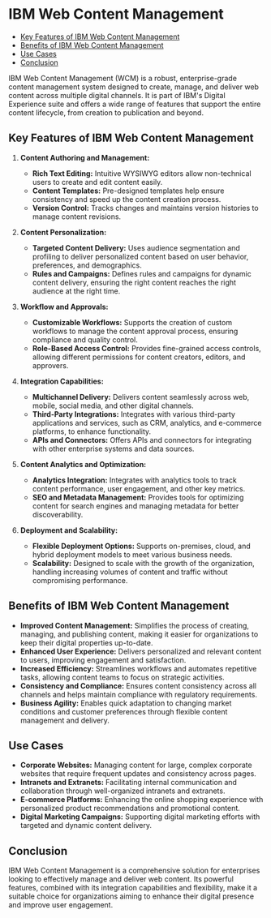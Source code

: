 # IBM Web Content Management

- [Key Features of IBM Web Content Management](#key-features-of-ibm-web-content-management)
- [Benefits of IBM Web Content Management](#benefits-of-ibm-web-content-management)
- [Use Cases](#use-cases)
- [Conclusion](#conclusion)

IBM Web Content Management (WCM) is a robust, enterprise-grade content management system designed to create, manage, and deliver web content across multiple digital channels. It is part of IBM's Digital Experience suite and offers a wide range of features that support the entire content lifecycle, from creation to publication and beyond.

## Key Features of IBM Web Content Management

1. **Content Authoring and Management:**
   - **Rich Text Editing:** Intuitive WYSIWYG editors allow non-technical users to create and edit content easily.
   - **Content Templates:** Pre-designed templates help ensure consistency and speed up the content creation process.
   - **Version Control:** Tracks changes and maintains version histories to manage content revisions.

2. **Content Personalization:**
   - **Targeted Content Delivery:** Uses audience segmentation and profiling to deliver personalized content based on user behavior, preferences, and demographics.
   - **Rules and Campaigns:** Defines rules and campaigns for dynamic content delivery, ensuring the right content reaches the right audience at the right time.

3. **Workflow and Approvals:**
   - **Customizable Workflows:** Supports the creation of custom workflows to manage the content approval process, ensuring compliance and quality control.
   - **Role-Based Access Control:** Provides fine-grained access controls, allowing different permissions for content creators, editors, and approvers.

4. **Integration Capabilities:**
   - **Multichannel Delivery:** Delivers content seamlessly across web, mobile, social media, and other digital channels.
   - **Third-Party Integrations:** Integrates with various third-party applications and services, such as CRM, analytics, and e-commerce platforms, to enhance functionality.
   - **APIs and Connectors:** Offers APIs and connectors for integrating with other enterprise systems and data sources.

5. **Content Analytics and Optimization:**
   - **Analytics Integration:** Integrates with analytics tools to track content performance, user engagement, and other key metrics.
   - **SEO and Metadata Management:** Provides tools for optimizing content for search engines and managing metadata for better discoverability.

6. **Deployment and Scalability:**
   - **Flexible Deployment Options:** Supports on-premises, cloud, and hybrid deployment models to meet various business needs.
   - **Scalability:** Designed to scale with the growth of the organization, handling increasing volumes of content and traffic without compromising performance.

## Benefits of IBM Web Content Management

- **Improved Content Management:** Simplifies the process of creating, managing, and publishing content, making it easier for organizations to keep their digital properties up-to-date.
- **Enhanced User Experience:** Delivers personalized and relevant content to users, improving engagement and satisfaction.
- **Increased Efficiency:** Streamlines workflows and automates repetitive tasks, allowing content teams to focus on strategic activities.
- **Consistency and Compliance:** Ensures content consistency across all channels and helps maintain compliance with regulatory requirements.
- **Business Agility:** Enables quick adaptation to changing market conditions and customer preferences through flexible content management and delivery.

## Use Cases

- **Corporate Websites:** Managing content for large, complex corporate websites that require frequent updates and consistency across pages.
- **Intranets and Extranets:** Facilitating internal communication and collaboration through well-organized intranets and extranets.
- **E-commerce Platforms:** Enhancing the online shopping experience with personalized product recommendations and promotional content.
- **Digital Marketing Campaigns:** Supporting digital marketing efforts with targeted and dynamic content delivery.

## Conclusion

IBM Web Content Management is a comprehensive solution for enterprises looking to effectively manage and deliver web content. Its powerful features, combined with its integration capabilities and flexibility, make it a suitable choice for organizations aiming to enhance their digital presence and improve user engagement.
